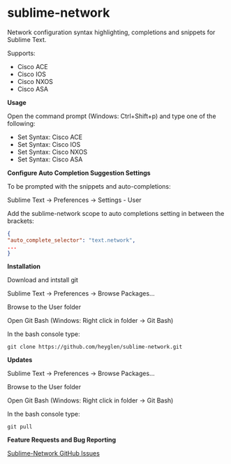 # sublime-network


Network configuration syntax highlighting, completions and snippets for Sublime Text.

Supports:
 * Cisco ACE
 * Cisco IOS
 * Cisco NXOS
 * Cisco ASA

**Usage**

Open the command prompt (Windows: Ctrl+Shift+p) and type one of the following:
 * Set Syntax: Cisco ACE
 * Set Syntax: Cisco IOS
 * Set Syntax: Cisco NXOS
 * Set Syntax: Cisco ASA

**Configure Auto Completion Suggestion Settings**

To be prompted with the snippets and auto-completions:

Sublime Text -> Preferences -> Settings - User

Add the sublime-network scope to auto completions setting in between the brackets:
```JSON
{
"auto_complete_selector": "text.network",
...
}
```
**Installation**

Download and intstall git

Sublime Text -> Preferences -> Browse Packages...
 
Browse to the User folder

Open Git Bash (Windows: Right click in folder -> Git Bash)

In the bash console type:
```Shell
git clone https://github.com/heyglen/sublime-network.git
```

**Updates**

Sublime Text -> Preferences -> Browse Packages...
 
Browse to the User folder

Open Git Bash (Windows: Right click in folder -> Git Bash)

In the bash console type:
```Shell
git pull
```

**Feature Requests and Bug Reporting**

[Sublime-Network GitHub Issues](https://github.com/heyglen/sublime-network/issues)
